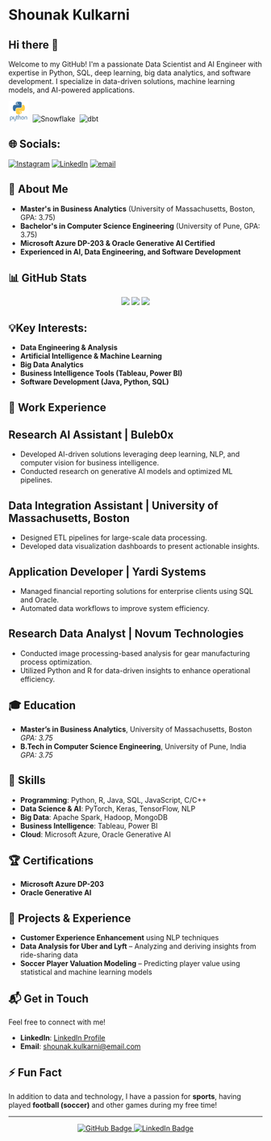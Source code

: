 # Shounak Kulkarni
## Hi there 👋

Welcome to my GitHub! I'm a passionate Data Scientist and AI Engineer with expertise in Python, SQL, deep learning, big data analytics, and software development. I specialize in data-driven solutions, machine learning models, and AI-powered applications.
<div>
  <img src="https://github.com/devicons/devicon/blob/master/icons/python/python-original-wordmark.svg" title="Python" alt="Python" width="40" height="40"/>&nbsp;
  <img src = "https://upload.wikimedia.org/wikipedia/commons/thumb/f/ff/Snowflake_Logo.svg/2560px-Snowflake_Logo.svg.png" title="Snowflake" alt="Snowflake" width="150" height="40"/>&nbsp;
  <img src="https://seeklogo.com/images/D/dbt-logo-E4B0ED72A2-seeklogo.com.png" title="dbt" alt="dbt" width="100" height="40"/>&nbsp;
</div>

## 🌐 Socials:
[![Instagram](https://img.shields.io/badge/Instagram-%23E4405F.svg?logo=Instagram&logoColor=white)](https://instagram.com/https://www.instagram.com/shounak2202/) [![LinkedIn](https://img.shields.io/badge/LinkedIn-%230077B5.svg?logo=linkedin&logoColor=white)](https://linkedin.com/in/www.linkedin.com/in/shounakkulkarni7) [![email](https://img.shields.io/badge/Email-D14836?logo=gmail&logoColor=white)](mailto:shounak2202@gmail.com) 

## 📌 About Me

- **Master's in Business Analytics** (University of Massachusetts, Boston, GPA: 3.75)
- **Bachelor's in Computer Science Engineering** (University of Pune, GPA: 3.75)
- **Microsoft Azure DP-203 & Oracle Generative AI Certified**
- **Experienced in AI, Data Engineering, and Software Development**


## 📊 GitHub Stats

<div align="center">
  <img src="https://github-readme-stats.vercel.app/api?username=shoukul7&theme=midnight-purple&hide_border=true&include_all_commits=false&count_private=true)"  />
  <img src="https://nirzak-streak-stats.vercel.app/?user=shoukul7&theme=midnight-purple&hide_border=true" br />
  <img src="https://github-readme-stats.vercel.app/api/top-langs/?username=shoukul7&theme=midnight-purple&hide_border=true&include_all_commits=false&count_private=true&layout=compact"  />
</div>



## 💡**Key Interests:**
- **Data Engineering & Analysis**  
- **Artificial Intelligence & Machine Learning**  
- **Big Data Analytics**  
- **Business Intelligence Tools (Tableau, Power BI)**  
- **Software Development (Java, Python, SQL)**

## 💼 Work Experience

## **Research AI Assistant** | Buleb0x

- Developed AI-driven solutions leveraging deep learning, NLP, and computer vision for business intelligence.
- Conducted research on generative AI models and optimized ML pipelines.

## **Data Integration Assistant** | University of Massachusetts, Boston

- Designed ETL pipelines for large-scale data processing.
- Developed data visualization dashboards to present actionable insights.

## **Application Developer** | Yardi Systems

- Managed financial reporting solutions for enterprise clients using SQL and Oracle.
- Automated data workflows to improve system efficiency.

## **Research Data Analyst** | Novum Technologies

- Conducted image processing-based analysis for gear manufacturing process optimization.
- Utilized Python and R for data-driven insights to enhance operational efficiency.

## 🎓 Education

- **Master’s in Business Analytics**, University of Massachusetts, Boston  
  *GPA: 3.75*  
- **B.Tech in Computer Science Engineering**, University of Pune, India  
  *GPA: 3.75*

## 🧰 Skills

- **Programming**: Python, R, Java, SQL, JavaScript, C/C++
- **Data Science & AI**: PyTorch, Keras, TensorFlow, NLP
- **Big Data**: Apache Spark, Hadoop, MongoDB
- **Business Intelligence**: Tableau, Power BI
- **Cloud**: Microsoft Azure, Oracle Generative AI

## 🏆 Certifications

- **Microsoft Azure DP-203**  
- **Oracle Generative AI**

## 💼 Projects & Experience

- **Customer Experience Enhancement** using NLP techniques  
- **Data Analysis for Uber and Lyft** – Analyzing and deriving insights from ride-sharing data  
- **Soccer Player Valuation Modeling** – Predicting player value using statistical and machine learning models


## 📬 Get in Touch

Feel free to connect with me!

- **LinkedIn**: [LinkedIn Profile](https://www.linkedin.com/in/shounak-kulkarni)  
- **Email**: [shounak.kulkarni@email.com](mailto:shounak.kulkarni@email.com)

## ⚡ Fun Fact

In addition to data and technology, I have a passion for **sports**, having played **football (soccer)** and other games during my free time!

---

<p align="center">
  <a href="https://github.com/shounak-kulkarni">
    <img src="https://img.shields.io/badge/Visit%20my%20GitHub-blue?style=for-the-badge&logo=github&logoColor=white" alt="GitHub Badge">
  </a>
  <a href="https://www.linkedin.com/in/shounak-kulkarni">
    <img src="https://img.shields.io/badge/Connect%20on%20LinkedIn-blue?style=for-the-badge&logo=linkedin&logoColor=white" alt="LinkedIn Badge">
  </a>
</p>

